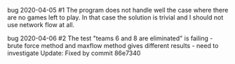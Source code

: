 bug 2020-04-05 #1 
The program does not handle well the case where there are no games left to play. In that case the solution is trivial and I should not use network flow at all.

bug 2020-04-06 #2 
The test "teams 6 and 8 are eliminated" is failing - brute force method and maxflow method  gives different results - need to investigate 
Update: Fixed by commit  86e7340 